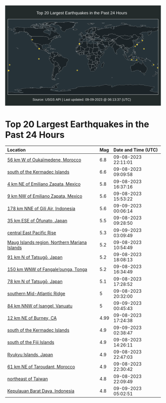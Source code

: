 ![Map](./map.png)

# Top 20 Largest Earthquakes in the Past 24 Hours

| Location | Mag | Date and Time (UTC) |
|:---|:---|:---|
| [56 km W of Oukaïmedene, Morocco](https://earthquake.usgs.gov/earthquakes/eventpage/us7000kufc) | 6.8 | 09-08-2023 22:11:01 |
| [south of the Kermadec Islands](https://earthquake.usgs.gov/earthquakes/eventpage/us7000ku47) | 6.6 | 09-08-2023 09:09:58 |
| [4 km NE of Emiliano Zapata, Mexico](https://earthquake.usgs.gov/earthquakes/eventpage/us7000kubt) | 5.8 | 09-08-2023 16:37:16 |
| [9 km NW of Emiliano Zapata, Mexico](https://earthquake.usgs.gov/earthquakes/eventpage/us7000kub5) | 5.6 | 09-08-2023 15:53:22 |
| [178 km NNE of Gili Air, Indonesia](https://earthquake.usgs.gov/earthquakes/eventpage/us7000kufx) | 5.6 | 09-09-2023 00:06:14 |
| [35 km ESE of Ōfunato, Japan](https://earthquake.usgs.gov/earthquakes/eventpage/us7000ku4z) | 5.5 | 09-08-2023 09:28:50 |
| [central East Pacific Rise](https://earthquake.usgs.gov/earthquakes/eventpage/us7000kuik) | 5.3 | 09-09-2023 03:09:49 |
| [Maug Islands region, Northern Mariana Islands](https://earthquake.usgs.gov/earthquakes/eventpage/us7000ku6k) | 5.2 | 09-08-2023 10:54:49 |
| [91 km N of Tatsugō, Japan](https://earthquake.usgs.gov/earthquakes/eventpage/us7000kuck) | 5.2 | 09-08-2023 18:08:13 |
| [150 km WNW of Fangale’ounga, Tonga](https://earthquake.usgs.gov/earthquakes/eventpage/us7000kubs) | 5.2 | 09-08-2023 16:34:49 |
| [78 km N of Tatsugō, Japan](https://earthquake.usgs.gov/earthquakes/eventpage/us7000kuc4) | 5.1 | 09-08-2023 17:28:52 |
| [southern Mid-Atlantic Ridge](https://earthquake.usgs.gov/earthquakes/eventpage/us7000kue5) | 5 | 09-08-2023 20:32:00 |
| [84 km NNW of Isangel, Vanuatu](https://earthquake.usgs.gov/earthquakes/eventpage/us7000kuh8) | 5 | 09-09-2023 00:45:43 |
| [12 km NE of Burney, CA](https://earthquake.usgs.gov/earthquakes/eventpage/nc73934641) | 4.99 | 09-08-2023 17:24:38 |
| [south of the Kermadec Islands](https://earthquake.usgs.gov/earthquakes/eventpage/us7000kuif) | 4.9 | 09-09-2023 02:38:47 |
| [south of the Fiji Islands](https://earthquake.usgs.gov/earthquakes/eventpage/us7000ku9j) | 4.9 | 09-08-2023 14:26:11 |
| [Ryukyu Islands, Japan](https://earthquake.usgs.gov/earthquakes/eventpage/us7000kufm) | 4.9 | 09-08-2023 22:47:03 |
| [61 km NE of Taroudant, Morocco](https://earthquake.usgs.gov/earthquakes/eventpage/us7000kufg) | 4.9 | 09-08-2023 22:30:42 |
| [northeast of Taiwan](https://earthquake.usgs.gov/earthquakes/eventpage/us7000kufb) | 4.8 | 09-08-2023 22:09:49 |
| [Kepulauan Barat Daya, Indonesia](https://earthquake.usgs.gov/earthquakes/eventpage/us7000kuiy) | 4.8 | 09-09-2023 05:02:51 |
